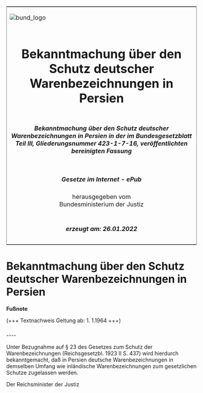<span id="DECKBLATT.html"></span>

<table border="0" frame="border" width="100%">

<tr valign="top">

<td align="left">

![bund\_logo](BfJ_2021_Web_de_de.gif)

</td>

<td align="right">

 

</td>

</tr>

<tr align="center" valign="middle">

<td colspan="2">

# Bekanntmachung über den Schutz deutscher Warenbezeichnungen in Persien

</td>

</tr>

<tr align="center" valign="middle">

<td colspan="2">

##### Bekanntmachung über den Schutz deutscher Warenbezeichnungen in Persien in der im Bundesgesetzblatt Teil III, Gliederungsnummer 423-1-7-16, veröffentlichten bereinigten Fassung

</td>

</tr>

<tr align="center" valign="middle">

<td colspan="2">

  
  

##### Gesetze im Internet - ePub  
  
herausgegeben vom  
Bundesministerium der Justiz

</td>

</tr>

<tr align="center" valign="bottom">

<td colspan="2">

  
  

##### erzeugt am: 26.01.2022

</td>

</tr>

</table>

<span id="BJNR200160927.html"></span>

# Bekanntmachung über den Schutz deutscher Warenbezeichnungen in Persien

<div>

  
**Fußnote**

<div class="jnhtml">

<div>

<div class="jurAbsatz">

(+++ Textnachweis Geltung ab: 1. 1.1964 +++)

</div>

</div>

</div>

</div>

<span id="BJNR200160927BJNE000100306.html"></span>

###   
\----

<div>

<div class="jnhtml">

<div>

<div class="jurAbsatz">

Unter Bezugnahme auf § 23 des Gesetzes zum Schutz der Warenbezeichnungen
(Reichsgesetzbl. 1923 II S. 437) wird hierdurch bekanntgemacht, daß in
Persien deutsche Warenbezeichnungen in demselben Umfang wie inländische
Warenbezeichnungen zum gesetzlichen Schutze zugelassen werden.  
  
<span class="SP">Der Reichsminister der Justiz</span>

</div>

</div>

</div>

</div>
